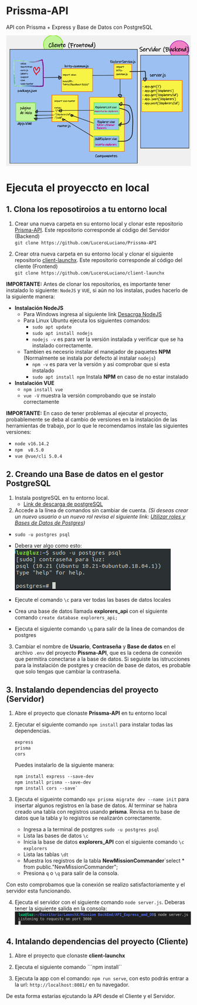 # Prissma-API
API con Prissma + Express y Base de Datos con PostgreSQL

![Diagrama](https://raw.githubusercontent.com/LuceroLuciano/client-launchx/master/img/diagrama.png)

# Ejecuta el proyeccto en local

## 1. Clona los reposotiroios a tu entorno local

1. Crear una nueva carpeta en su entorno local y clonar este repositorio [Prisma-API](https://github.com/LuceroLuciano/Prissma-API). Este repositorio corresponde al código del Servidor (Backend) <br>
`git clone https://github.com/LuceroLuciano/Prissma-API`
    
2. Crear otra nueva carpeta en su entorno local y clonar el siguiente repositorio [client-launchx](https://github.com/LuceroLuciano/client-launchx). Este repositorio corresponde al código del cliente (Frontend)<br>
`git clone https://github.com/LuceroLuciano/client-launchx`
    
**IMPORTANTE:** Antes de clonar los repositorios, es importante tener instalado lo siguiente: `NodeJS` y  `VUE`, si aún no los instalas, pudes hacerlo de la siguiente manera:
- **Instalación NodeJS**
    - Para Windows ingresa al siguiente link [Desacrga NodeJS](https://nodejs.org/es/download/)
    - Para Linux Ubuntu ejecuta los siguientes comandos:
         - `sudo apt update`
         - `sudo apt install nodejs`
         - `nodejs -v`  es para ver la versión instalada y verificar que se ha instalado correctamente.
     - Tambien es necesrio instalar el manejador de paquetes **NPM** (Normalmente se instala por defecto al instalar `nodejs`)
         - `npm -v` es para ver la versión y asi comprobar que si esta instalado
         - `sudo apt install npm` Instala  **NPM** en caso de no estar instalado
- **Instalación VUE**
    - `npm install vue`
    - `vue -V` muestra la versión comprobando que se instalo correctamente

**IMPORTANTE:** En caso de tener problemas al ejecutar el proyecto, probablemente se deba al cambio de versiones en la instalación de las herramientas de trabajo, por lo que le recomendamos instale las siguientes versiones:
  - `node v16.14.2`
  - `npm  v8.5.0`
  - `vue @vue/cli 5.0.4`

## 2. Creando una Base de datos en el gestor **PostgreSQL**
1. Instala postgreSQL en tu entorno local.
   - [Link de descarga de postgreSQL](https://www.postgresql.org/download/)
2. Accede a la línea de comandos sin cambiar de cuenta. *(Si deseas crear un nuevo usuario o un nuevo rol revisa el siguiente link: [Utilizar roles y Bases de Datos de Postgres](https://www.digitalocean.com/community/tutorials/how-to-install-and-use-postgresql-on-ubuntu-20-04-es))* 
  - `sudo -u postgres psql`
  
  - Debera ver algo como esto: <br>
    ![Postgres](https://raw.githubusercontent.com/LuceroLuciano/Prissma-API/main/img/1_postgres.png)
  
  - Ejecute el comando `\c` para ver todas las bases de datos locales
  - Crea una base de datos llamada **explorers_api** con el siguiente comando `create database explorers_api;`
  - Ejecuta el siguiente comando `\q` para salir de la linea de comandos de postgres

3. Cambiar el nombre de **Usuario**, **Contraseña** y **Base de datos** en el archivo `.env` del proyecto **Pissma-API**, que es la cedena de conexión que permitira conectarse a la base de datos. Si seguiste las istrucciones para la instalación de postgres y creación de base de datos, es probable que solo tengas que cambiar la contraseña.

## 3. Instalando dependencias del proyecto (Servidor)
1. Abre el proyecto que clonaste **Prissma-API** en tu entorno local
2. Ejecutar el siguiente comando `npm install` para instalar todas las dependencias.   
    ```
    express
    prisma
    cors    
    ```
    Puedes instalarlo de la siguiente manera:
    ```    
    npm install express --save-dev
    npm install prisma --save-dev
    npm install cors --save`
    ```  
     
    
 3. Ejecuta el sigueinte comando `npx prisma migrate dev --name init` para insertar algunos registros en la base de datos. Al terminar se habra creado una tabla con registros usando **prisma**. Revisa en tu base de datos que la tabla y lo registros se realizarón correctamente.
     - Ingresa a la terminal de postgres `sudo -u postgres psql`
     - Lista las bases de datos `\c`
     - Inicia la base de datos **explorers_API** con el siguiente comando `\c explorers`
     - Lista las tablas `\dt`
     - Muestra los registros de la tabla **NewMissionCommander**`select * from public."NewMissionCommander";
     - Presiona `q` o `\q`  para salir de la consola.
 
 Con esto comprobamos que la conexión se realizo satisfactoriamente y el servidor esta funcionando. 
     
4. Ejecuta el servidor con el siguiente comando `node server.js`. Deberas tener la siguiente salida en la consola: 
![Postgres Server](https://raw.githubusercontent.com/LuceroLuciano/Prissma-API/main/img/2_postgres.png)


## 4. Intalando dependencias del proyecto (Cliente)

1. Abre el proyecto que clonaste **client-launchx**
2. Ejecuta el siguiente comando
```npm install``

3. Ejecuta la app con el comando: `npm run serve`, con esto podrás entrar a la url: `http://localhost:8081/` en tu navegador. 

De esta forma estarias ejcutando la API desde el Cliente y el Servidor. 


 
           
        
        
    

